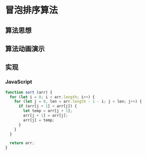 # 冒泡排序算法

## 算法思想

## 算法动画演示

## 实现

### JavaScript

```js
function sort (arr) {
  for (let i = 0; i < arr.length; i++) {
    for (let j = 0, len = arr.length - 1 - i; j < len; j++) {
      if (arr[j + 1] < arr[j]) {
        let temp = arr[j + 1];
        arr[j + 1] = arr[j];
        arr[j] = temp;
      }
    }
  }

  return arr;
}
```



